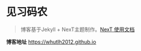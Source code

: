 # 见习码农

> 博客基于Jekyll + NexT主题制作。<a href="http://theme-next.simpleyyt.com" target="_blank">NexT 使用文档</a>

**博客地址** https://whutlh2012.github.io


